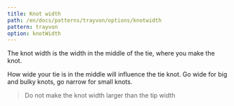 ```yaml
---
title: Knot width
path: /en/docs/patterns/trayvon/options/knotwidth
pattern: trayvon
option: knotWidth
---
```


The knot width is the width in the middle of the tie, where you make the knot.

How wide your tie is in the middle will influence the tie knot. Go wide for big and bulky knots, go narrow for small knots.

> Do not make the knot width larger than the tip width
